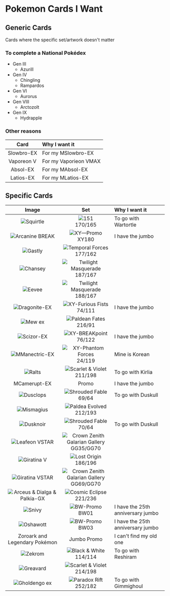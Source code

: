 # Pokemon Cards I Want

## Generic Cards
Cards where the specific set/artwork doesn't matter

### To complete a National Pokédex
- Gen III
    - Azurill
- Gen IV
    - Chingling
    - Rampardos
- Gen VI
    - Aurorus
- Gen VIII
    - Arctozolt
- Gen IX
    - Hydrapple

### Other reasons
Card|Why I want it
:-:|:--
Slowbro-EX|For my MSlowbro-EX
Vaporeon V|For my Vaporieon VMAX
Absol-EX|For my MAbsol-EX
Latios-EX|For my MLatios-EX

## Specific Cards

Image|Set|Why I want it
:-:|:-:|:--
![Squirtle](https://www.pokemon.com/static-assets/content-assets/cms2/img/cards/web/SV3PT5/SV3PT5_EN_170.png)|![151](https://www.pokemon.com/static-assets/content-assets/cms/img/tcg/expansion-symbols/_40x40/sv3pt5-expansion-symbol.png)<br/>170/165|To go with Wartortle
![Arcanine BREAK](https://www.pokemon.com/static-assets/content-assets/cms2/img/cards/web/XYP/XYP_EN_XY180.png)|![XY—Promo](https://www.pokemon.com/static-assets/content-assets/cms/img/tcg/expansion-symbols/_40x40/black-star-promo.png)<br/>XY180|I have the jumbo
![Gastly](https://www.pokemon.com/static-assets/content-assets/cms2/img/cards/web/SV05/SV05_EN_177.png)|![Temporal Forces](https://www.pokemon.com/static-assets/content-assets/cms/img/tcg/expansion-symbols/_40x40/sv05-expansion-symbol.png)<br/>177/162
![Chansey](https://www.pokemon.com/static-assets/content-assets/cms2/img/cards/web/SV06/SV06_EN_187.png)|![Twilight Masquerade](https://www.pokemon.com/static-assets/content-assets/cms/img/tcg/expansion-symbols/_40x40/sv06-expansion-symbol.png)<br/>187/167
![Eevee](https://www.pokemon.com/static-assets/content-assets/cms2/img/cards/web/SV06/SV06_EN_188.png)|![Twilight Masquerade](https://www.pokemon.com/static-assets/content-assets/cms/img/tcg/expansion-symbols/_40x40/sv06-expansion-symbol.png)<br/>188/167
![Dragonite-EX](https://www.pokemon.com/static-assets/content-assets/cms2/img/cards/web/XY3/XY3_EN_74.png)|![XY-Furious Fists](https://www.pokemon.com/static-assets/content-assets/cms/img/tcg/expansion-symbols/_40x40/xy3-expansion-symbol.png)<br/>74/111|I have the jumbo
![Mew ex](https://www.pokemon.com/static-assets/content-assets/cms2/img/cards/web/SV4PT5/SV4PT5_EN_216.png)|![Paldean Fates](https://www.pokemon.com/static-assets/content-assets/cms/img/tcg/expansion-symbols/_40x40/sv4pt5-expansion-symbol.png)<br/>216/91
![Scizor-EX](https://www.pokemon.com/static-assets/content-assets/cms2/img/cards/web/XY9/XY9_EN_76.png)|![XY-BREAKpoint](https://www.pokemon.com/static-assets/content-assets/cms/img/tcg/expansion-symbols/_40x40/xy9-expansion-symbol.png)<br/>76/122|I have the jumbo
![MManectric-EX](https://www.pokemon.com/static-assets/content-assets/cms2/img/cards/web/XY4/XY4_EN_24.png)|![XY-Phantom Forces](https://www.pokemon.com/static-assets/content-assets/cms/img/tcg/expansion-symbols/_40x40/xy4-expansion-symbol.png)<br/>24/119|Mine is Korean
![Ralts](https://www.pokemon.com/static-assets/content-assets/cms2/img/cards/web/SV01/SV01_EN_211.png)|![Scarlet & Violet](https://www.pokemon.com/static-assets/content-assets/cms/img/tcg/expansion-symbols/_40x40/sv01-expansion-symbol.png)<br/>211/198|To go with Kirlia
MCamerupt-EX|Promo|I have the jumbo
![Dusclops](https://www.pokemon.com/static-assets/content-assets/cms2/img/cards/web/SV6PT5/SV6PT5_EN_69.png)|![Shrouded Fable](https://www.pokemon.com/static-assets/content-assets/cms/img/tcg/expansion-symbols/_40x40/sv6pt5-expansion-symbol.png)<br/>69/64|To go with Duskull
![Mismagius](https://www.pokemon.com/static-assets/content-assets/cms2/img/cards/web/SV02/SV02_EN_212.png)|![Paldea Evolved](https://www.pokemon.com/static-assets/content-assets/cms/img/tcg/expansion-symbols/_40x40/sv02-expansion-symbol.png)<br/>212/193
![Dusknoir](https://www.pokemon.com/static-assets/content-assets/cms2/img/cards/web/SV6PT5/SV6PT5_EN_70.png)|![Shrouded Fable](https://www.pokemon.com/static-assets/content-assets/cms/img/tcg/expansion-symbols/_40x40/sv6pt5-expansion-symbol.png)<br/>70/64|To go with Duskull
![Leafeon VSTAR](https://www.pokemon.com/static-assets/content-assets/cms2/img/cards/web/SWSH12PT5GG/SWSH12PT5GG_EN_GG35.png)|![Crown Zenith Galarian Gallery](https://www.pokemon.com/static-assets/content-assets/cms/img/tcg/expansion-symbols/_40x40/swsh12pt5gg-expansion-symbol.png)<br/>GG35/GG70
![Giratina V](https://www.pokemon.com/static-assets/content-assets/cms2/img/cards/web/SWSH11/SWSH11_EN_186.png)|![Lost Origin](https://www.pokemon.com/static-assets/content-assets/cms/img/tcg/expansion-symbols/_40x40/swsh11-expansion-symbol.png)<br/>186/196
![Giratina VSTAR](https://www.pokemon.com/static-assets/content-assets/cms2/img/cards/web/SWSH12PT5GG/SWSH12PT5GG_EN_GG69.png)|![Crown Zenith Galarian Gallery](https://www.pokemon.com/static-assets/content-assets/cms/img/tcg/expansion-symbols/_40x40/swsh12pt5gg-expansion-symbol.png)<br/>GG69/GG70
![Arceus & Dialga & Palkia-GX](https://www.pokemon.com/static-assets/content-assets/cms2/img/cards/web/SM12/SM12_EN_221.png)|![Cosmic Eclipse](https://www.pokemon.com/static-assets/content-assets/cms/img/tcg/expansion-symbols/_40x40/sm12-expansion-symbol.png)<br/>221/236
![Snivy](https://www.pokemon.com/static-assets/content-assets/cms2/img/cards/web/BWP/BWP_EN_BW01.png)|![BW-Promo](https://www.pokemon.com/static-assets/content-assets/cms/img/tcg/expansion-symbols/_40x40/black-star-promo.png)<br/>BW01|I have the 25th anniversary jumbo
![Oshawott](https://www.pokemon.com/static-assets/content-assets/cms2/img/cards/web/BWP/BWP_EN_BW03.png)|![BW-Promo](https://www.pokemon.com/static-assets/content-assets/cms/img/tcg/expansion-symbols/_40x40/black-star-promo.png)<br/>BW03|I have the 25th anniversary jumbo
Zoroark and Legendary Pokémon|Jumbo Promo|I can't find my old one
![Zekrom](https://www.pokemon.com/static-assets/content-assets/cms2/img/cards/web/BW1/BW1_EN_114.png)|![Black & White](https://www.pokemon.com/static-assets/content-assets/cms-en-uk/img/tcg/expansion-symbols/bw1-expansion-symbol.png)<br/>114/114|To go with Reshiram
![Greavard](https://www.pokemon.com/static-assets/content-assets/cms2/img/cards/web/SV01/SV01_EN_214.png)|![Scarlet & Violet](https://www.pokemon.com/static-assets/content-assets/cms/img/tcg/expansion-symbols/_40x40/sv01-expansion-symbol.png)<br/>214/198
![Gholdengo ex](https://www.pokemon.com/static-assets/content-assets/cms2/img/cards/web/SV04/SV04_EN_252.png)|![Paradox Rift](https://www.pokemon.com/static-assets/content-assets/cms/img/tcg/expansion-symbols/_40x40/sv04-expansion-symbol.png)<br/>252/182|To go with Gimmighoul